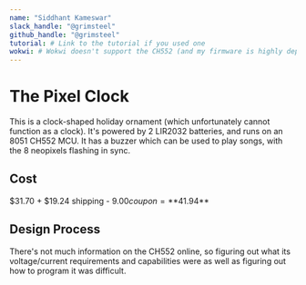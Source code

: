 ```yaml
---
name: "Siddhant Kameswar"
slack_handle: "@grimsteel"
github_handle: "@grimsteel"
tutorial: # Link to the tutorial if you used one
wokwi: # Wokwi doesn't support the CH552 (and my firmware is highly dependent on CH552-specific registers and 8051 ASM.)
---
```


# The Pixel Clock

<!-- Describe your board in 2-3 sentences. What are you making? What will it do? -->

This is a clock-shaped holiday ornament (which unfortunately cannot function as a clock). It's powered by 2 LIR2032 batteries, and runs on an 8051 CH552 MCU. It has a buzzer which can be used to play songs, with the 8 neopixels flashing in sync.

<!-- How much is it going to cost? -->

## Cost

$31.70 + $19.24 shipping - $9.00 coupon = **$41.94**

<!-- Tell us a little bit about your design process. What were some challenges? What helped? ***Totally optional*** -->

## Design Process

There's not much information on the CH552 online, so figuring out what its voltage/current requirements and capabilities were as well as figuring out how to program it was difficult.
